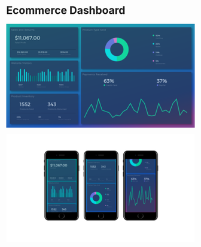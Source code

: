 # Ecommerce Dashboard

![homePage](/public/assets/dashboard.png)


![mobileView](/public/assets/mobile1.png)